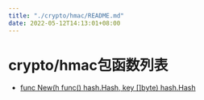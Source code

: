```yaml
---
title: "./crypto/hmac/README.md"
date: 2022-05-12T14:13:01+08:00
---
```

# crypto/hmac包函数列表

- [func New(h func() hash.Hash, key []byte) hash.Hash](New.md) 